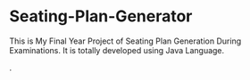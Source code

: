 # Seating-Plan-Generator

This is My Final Year Project of Seating Plan Generation During Examinations. It is totally developed using Java Language.











































































































































































































































































































































































.






































